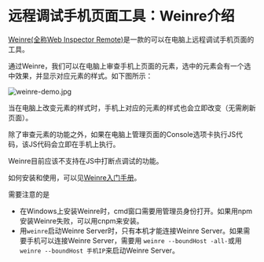 # 远程调试手机页面工具：Weinre介绍
[Weinre(全称Web Inspector Remote)](https://people.apache.org/~pmuellr/weinre/docs/latest/)是一款的可以在电脑上远程调试手机页面的工具。

通过Weinre，我们可以在电脑上审查手机上页面的元素，选中的元素会有一个选中效果，并显示对应元素的样式。如下图所示：

![weinre-demo.jpg](http://upload-images.jianshu.io/upload_images/16777-af3c201081063a28.jpg?imageMogr2/auto-orient/strip|imageView2/2/w/1240)

当在电脑上改变元素的样式时，手机上对应的元素的样式也会立即改变（无需刷新页面）。

除了审查元素的功能之外，如果在电脑上管理页面的Console选项卡执行JS代码，该JS代码会立即在手机上执行。

Weinre目前应该不支持在JS中打断点调试的功能。

如何安装和使用，可以见[Weinre入门手册](https://github.com/nupthale/weinre)。

需要注意的是
* 在Windows上安装Weinre时，cmd窗口需要用管理员身份打开。如果用npm安装Weinre失败，可以用cnpm来安装。
* 用`weinre`启动Weinre Server时，只有本机才能连接Weinre Server。如果需要手机可以连接Weinre Server，需要用 `weinre --boundHost -all-`或用`weinre --boundHost 手机IP`来启动Weinre Server。
